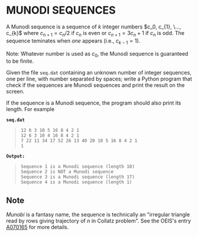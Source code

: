 # MUNODI SEQUENCES

A Munodi sequence is a sequence of $k$ integer numbers $c_0, c_{1}, \..., c_{k}$ where $c_{n+1} = c_{n}/2$ if $c_{n}$ is even or $c_{n+1} = 3 c_{n}+1$ if $c_{n}$ is odd. The sequence teminates when *one* appears (i.e., $c_{k-1} = 1$).

Note: Whatever number is used as $c_0$, the Munodi sequence is guaranteed to be finite.

Given the file `seq.dat` containing an unknown number of integer sequences, one per line, with number separated by spaces; write a Python program that check if the sequences are Munodi sequences and print the result on the screen.

If the sequence is a Munodi sequence, the program should also print its length. For example

**`seq.dat`**  
> `12 6 3 10 5 16 8 4 2 1`  
> `12 6 3 10 4 16 8 4 2 1`  
> `7 22 11 34 17 52 26 13 40 20 10 5 16 8 4 2 1`  
> `1`  

**`Output:`**  
> `Sequence 1 is a Munodi sequence (length 10)`  
> `Sequence 2 is NOT a Munodi sequence`  
> `Sequence 3 is a Munodi sequence (length 17)`  
> `Sequence 4 is a Munodi sequence (length 1)`  

## Note

*Munobi* is a fantasy name, the sequence is technically an "irregular triangle read by rows giving trajectory of $n$ in Collatz problem". See the OEIS's entry [A070165](https://oeis.org/A070165) for more details.
